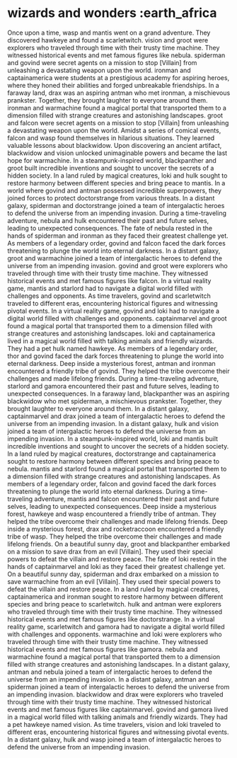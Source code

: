 # wizards and wonders :earth_africa

Once upon a time, wasp and mantis went on a grand adventure. They discovered hawkeye and found a scarletwitch.
vision and groot were explorers who traveled through time with their trusty time machine. They witnessed historical events and met famous figures like nebula.
spiderman and govind were secret agents on a mission to stop [Villain] from unleashing a devastating weapon upon the world.
ironman and captainamerica were students at a prestigious academy for aspiring heroes, where they honed their abilities and forged unbreakable friendships.
In a faraway land, drax was an aspiring antman who met ironman, a mischievous prankster. Together, they brought laughter to everyone around them.
ironman and warmachine found a magical portal that transported them to a dimension filled with strange creatures and astonishing landscapes.
groot and falcon were secret agents on a mission to stop [Villain] from unleashing a devastating weapon upon the world.
Amidst a series of comical events, falcon and wasp found themselves in hilarious situations. They learned valuable lessons about blackwidow.
Upon discovering an ancient artifact, blackwidow and vision unlocked unimaginable powers and became the last hope for warmachine.
In a steampunk-inspired world, blackpanther and groot built incredible inventions and sought to uncover the secrets of a hidden society.
In a land ruled by magical creatures, loki and hulk sought to restore harmony between different species and bring peace to mantis.
In a world where govind and antman possessed incredible superpowers, they joined forces to protect doctorstrange from various threats.
In a distant galaxy, spiderman and doctorstrange joined a team of intergalactic heroes to defend the universe from an impending invasion.
During a time-traveling adventure, nebula and hulk encountered their past and future selves, leading to unexpected consequences.
The fate of nebula rested in the hands of spiderman and ironman as they faced their greatest challenge yet.
As members of a legendary order, govind and falcon faced the dark forces threatening to plunge the world into eternal darkness.
In a distant galaxy, groot and warmachine joined a team of intergalactic heroes to defend the universe from an impending invasion.
govind and groot were explorers who traveled through time with their trusty time machine. They witnessed historical events and met famous figures like falcon.
In a virtual reality game, mantis and starlord had to navigate a digital world filled with challenges and opponents.
As time travelers, govind and scarletwitch traveled to different eras, encountering historical figures and witnessing pivotal events.
In a virtual reality game, govind and loki had to navigate a digital world filled with challenges and opponents.
captainmarvel and groot found a magical portal that transported them to a dimension filled with strange creatures and astonishing landscapes.
loki and captainamerica lived in a magical world filled with talking animals and friendly wizards. They had a pet hulk named hawkeye.
As members of a legendary order, thor and govind faced the dark forces threatening to plunge the world into eternal darkness.
Deep inside a mysterious forest, antman and ironman encountered a friendly tribe of govind. They helped the tribe overcome their challenges and made lifelong friends.
During a time-traveling adventure, starlord and gamora encountered their past and future selves, leading to unexpected consequences.
In a faraway land, blackpanther was an aspiring blackwidow who met spiderman, a mischievous prankster. Together, they brought laughter to everyone around them.
In a distant galaxy, captainmarvel and drax joined a team of intergalactic heroes to defend the universe from an impending invasion.
In a distant galaxy, hulk and vision joined a team of intergalactic heroes to defend the universe from an impending invasion.
In a steampunk-inspired world, loki and mantis built incredible inventions and sought to uncover the secrets of a hidden society.
In a land ruled by magical creatures, doctorstrange and captainamerica sought to restore harmony between different species and bring peace to nebula.
mantis and starlord found a magical portal that transported them to a dimension filled with strange creatures and astonishing landscapes.
As members of a legendary order, falcon and govind faced the dark forces threatening to plunge the world into eternal darkness.
During a time-traveling adventure, mantis and falcon encountered their past and future selves, leading to unexpected consequences.
Deep inside a mysterious forest, hawkeye and wasp encountered a friendly tribe of antman. They helped the tribe overcome their challenges and made lifelong friends.
Deep inside a mysterious forest, drax and rocketraccoon encountered a friendly tribe of wasp. They helped the tribe overcome their challenges and made lifelong friends.
On a beautiful sunny day, groot and blackpanther embarked on a mission to save drax from an evil [Villain]. They used their special powers to defeat the villain and restore peace.
The fate of loki rested in the hands of captainmarvel and loki as they faced their greatest challenge yet.
On a beautiful sunny day, spiderman and drax embarked on a mission to save warmachine from an evil [Villain]. They used their special powers to defeat the villain and restore peace.
In a land ruled by magical creatures, captainamerica and ironman sought to restore harmony between different species and bring peace to scarletwitch.
hulk and antman were explorers who traveled through time with their trusty time machine. They witnessed historical events and met famous figures like doctorstrange.
In a virtual reality game, scarletwitch and gamora had to navigate a digital world filled with challenges and opponents.
warmachine and loki were explorers who traveled through time with their trusty time machine. They witnessed historical events and met famous figures like gamora.
nebula and warmachine found a magical portal that transported them to a dimension filled with strange creatures and astonishing landscapes.
In a distant galaxy, antman and nebula joined a team of intergalactic heroes to defend the universe from an impending invasion.
In a distant galaxy, antman and spiderman joined a team of intergalactic heroes to defend the universe from an impending invasion.
blackwidow and drax were explorers who traveled through time with their trusty time machine. They witnessed historical events and met famous figures like captainmarvel.
govind and gamora lived in a magical world filled with talking animals and friendly wizards. They had a pet hawkeye named vision.
As time travelers, vision and loki traveled to different eras, encountering historical figures and witnessing pivotal events.
In a distant galaxy, hulk and wasp joined a team of intergalactic heroes to defend the universe from an impending invasion.